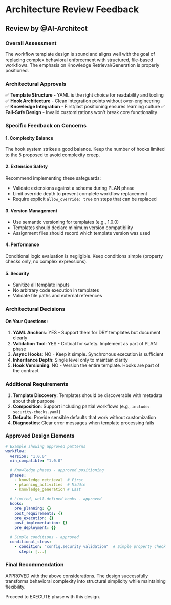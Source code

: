 # Architecture Review Feedback

## Review by @AI-Architect

### Overall Assessment
The workflow template design is sound and aligns well with the goal of replacing complex behavioral enforcement with structured, file-based workflows. The emphasis on Knowledge Retrieval/Generation is properly positioned.

### Architectural Approvals

✅ **Template Structure** - YAML is the right choice for readability and tooling
✅ **Hook Architecture** - Clean integration points without over-engineering  
✅ **Knowledge Integration** - First/last positioning ensures learning culture
✅ **Fail-Safe Design** - Invalid customizations won't break core functionality

### Specific Feedback on Concerns

#### 1. Complexity Balance
The hook system strikes a good balance. Keep the number of hooks limited to the 5 proposed to avoid complexity creep.

#### 2. Extension Safety  
Recommend implementing these safeguards:
- Validate extensions against a schema during PLAN phase
- Limit override depth to prevent complete workflow replacement
- Require explicit `allow_override: true` on steps that can be replaced

#### 3. Version Management
- Use semantic versioning for templates (e.g., 1.0.0)
- Templates should declare minimum version compatibility
- Assignment files should record which template version was used

#### 4. Performance
Conditional logic evaluation is negligible. Keep conditions simple (property checks only, no complex expressions).

#### 5. Security
- Sanitize all template inputs
- No arbitrary code execution in templates
- Validate file paths and external references

### Architectural Decisions

#### On Your Questions:

1. **YAML Anchors**: YES - Support them for DRY templates but document clearly
2. **Validation Tool**: YES - Critical for safety. Implement as part of PLAN phase
3. **Async Hooks**: NO - Keep it simple. Synchronous execution is sufficient
4. **Inheritance Depth**: Single level only to maintain clarity
5. **Hook Versioning**: NO - Version the entire template. Hooks are part of the contract

### Additional Requirements

1. **Template Discovery**: Templates should be discoverable with metadata about their purpose
2. **Composition**: Support including partial workflows (e.g., `include: security-checks.yaml`)
3. **Defaults**: Provide sensible defaults that work without customization
4. **Diagnostics**: Clear error messages when template processing fails

### Approved Design Elements

```yaml
# Example showing approved patterns
workflow:
  version: "1.0.0"
  min_compatible: "1.0.0"
  
  # Knowledge phases - approved positioning
  phases:
    - knowledge_retrieval  # First
    - planning_activities  # Middle
    - knowledge_generation # Last
    
  # Limited, well-defined hooks - approved
  hooks:
    pre_planning: {}
    post_requirements: {}
    pre_execution: {}
    post_implementation: {}
    pre_deployment: {}
    
  # Simple conditions - approved
  conditional_steps:
    - condition: "config.security_validation"  # Simple property check
      steps: [...]
```

### Final Recommendation
APPROVED with the above considerations. The design successfully transforms behavioral complexity into structural simplicity while maintaining flexibility.

Proceed to EXECUTE phase with this design.